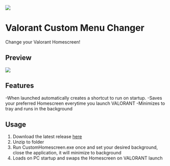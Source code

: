 ![](https://i.imgur.com/tt0uytK.png)

# Valorant Custom Menu Changer

Change your Valorant Homescreen!


## Preview

![](https://i.imgur.com/tt0uytK.png)

## Features

-When launched automatically creates a shortcut to run on startup.
-Saves your preferred Homescreen everytime you launch VALORANT
-Minimizes to tray and runs in the background

## Usage

1. Download the latest release [here]()
2. Unzip to folder
3. Run CustomHomescreen.exe once and set your desired background, close the application, it will minimize to background
4. Loads on PC startup and swaps the Homescreen on VALORANT launch



